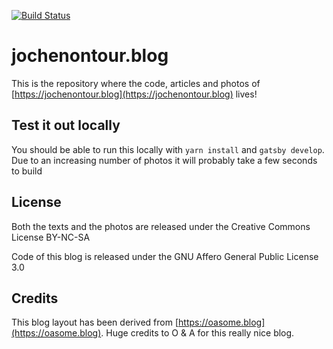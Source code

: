 [![Build Status](https://travis-ci.org/JochenHiller/jochenontour.svg?branch=master)](https://travis-ci.org/JochenHiller/jochenontour)


# jochenontour.blog

This is the repository where the code, articles and photos of [https://jochenontour.blog](https://jochenontour.blog) lives!

## Test it out locally

You should be able to run this locally with `yarn install` and `gatsby develop`.
Due to an increasing number of photos it will probably take a few seconds to build

## License

Both the texts and the photos are released under the Creative Commons License BY-NC-SA

Code of this blog is released under the  GNU Affero General Public License 3.0

## Credits

This blog layout has been derived from [https://oasome.blog](https://oasome.blog). Huge credits to O & A for this really nice blog.